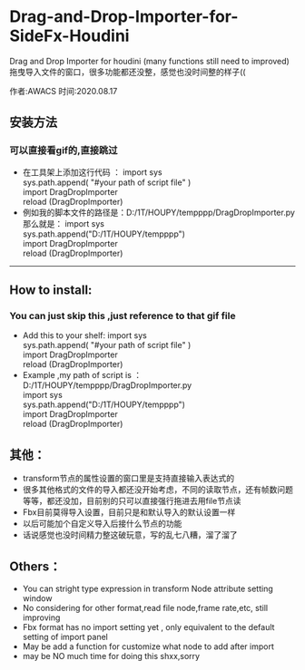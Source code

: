 # Drag-and-Drop-Importer-for-SideFx-Houdini
Drag and Drop Importer for houdini (many functions still need to improved)拖曳导入文件的窗口，很多功能都还没整，感觉也没时间整的样子((

作者:AWACS 时间:2020.08.17

## 安装方法 
### 可以直接看gif的,直接跳过
- 在工具架上添加这行代码 ：
import sys  
sys.path.append( "#your path of script file" )  
import DragDropImporter  
reload (DragDropImporter)  
- 例如我的脚本文件的路径是：D:/1T/HOUPY/tempppp/DragDropImporter.py
那么就是：
import sys  
sys.path.append("D:/1T/HOUPY/tempppp")  
import DragDropImporter  
reload (DragDropImporter)  


-----------------------------

## How to install:
### You can just skip this ,just reference to that gif file
- Add this to your shelf:
import sys  
sys.path.append( "#your path of script file" )  
import DragDropImporter  
reload (DragDropImporter)  
- Example ,my path of script is ：D:/1T/HOUPY/tempppp/DragDropImporter.py  
import sys  
sys.path.append("D:/1T/HOUPY/tempppp")  
import DragDropImporter  
reload (DragDropImporter)  

## 其他：
- transform节点的属性设置的窗口里是支持直接输入表达式的
- 很多其他格式的文件的导入都还没开始考虑，不同的读取节点，还有帧数问题等等，都还没加，目前别的只可以直接强行拖进去用file节点读
- Fbx目前莫得导入设置，目前只是和默认导入的默认设置一样
- 以后可能加个自定义导入后接什么节点的功能
- 话说感觉也没时间精力整这破玩意，写的乱七八糟，溜了溜了

## Others：
- You can stright type expression in transform Node attribute setting window 
- No considering for other format,read file node,frame rate,etc, still improving
- Fbx format has no import setting yet , only equivalent to the default setting of import panel
- May be add a function for customize what node to add after import
- may be NO much time for doing this shxx,sorry
